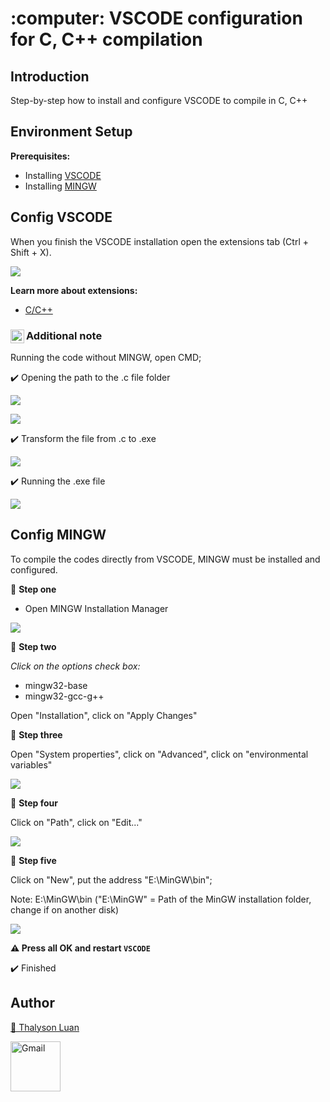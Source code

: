 <h1 align="left">:computer: VSCODE configuration for C, C++ compilation </h1>

## Introduction

Step-by-step how to install and configure VSCODE to compile in C, C++

## Environment Setup

**Prerequisites:**
* Installing <a href="https://code.visualstudio.com">VSCODE</a>
* Installing <a href="https://sourceforge.net/projects/mingw/">MINGW</a>

## Config VSCODE

When you finish the VSCODE installation open the extensions tab (Ctrl + Shift + X).
<p align="left">
  <img src="https://user-images.githubusercontent.com/105325980/168409638-6eef1444-0b6a-4f70-9f18-2174be7c7eef.png" />
</p>

**Learn more about extensions:**
* <a href="https://docs.microsoft.com/pt-br/cpp/build/reference/microsoft-extensions-to-c-and-cpp?view=msvc-170">C/C++</a>

### <img align="left" alt="Note" width="22px" src="https://cdn-icons.flaticon.com/png/512/5515/premium/5515161.png?token=exp=1652560222~hmac=eeebe534247b3fa290e4ee2aac52cb24" />Additional note
Running the code without MINGW, open CMD;

✔️ Opening the path to the .c file folder
<p align="left">
  <img src="https://user-images.githubusercontent.com/105325980/168446781-5159b833-b60c-4f71-bb88-555207eded2a.png" />
</p>

<p align="left">
  <img src="https://user-images.githubusercontent.com/105325980/168446839-2426aab7-8141-40f4-95af-1af7dbbcb29d.png" />
</p>

✔️ Transform the file from .c to .exe
<p align="left">
<img src="https://user-images.githubusercontent.com/105325980/168446919-bd0e3920-a9ba-4caa-8914-661e6a96d2cf.png" />
</p>

✔️ Running the .exe file
<p align="left">
<img src="https://user-images.githubusercontent.com/105325980/168446959-4a8dd97c-208a-4f35-9f1d-42be5593a061.png" />
</p>

## Config MINGW

To compile the codes directly from VSCODE, MINGW must be installed and configured. 

📌 <b> Step one </b>
* Open MINGW Installation Manager

<p align="left">
  <img src="https://user-images.githubusercontent.com/105325980/168445678-430bd301-7e26-4898-9a6b-efafdb04e6f9.png" />
</p>

📌 <b>Step two </b>

<i>Click on the options check box:</i>

* mingw32-base
* mingw32-gcc-g++

Open "Installation", click on "Apply Changes"

📌 <b>Step three </b>
 
Open "System properties", click on "Advanced", click on "environmental variables"
<p align="left">
  <img src="https://user-images.githubusercontent.com/105325980/168446137-8ab818a5-a0fc-44fb-af1a-02da985fef25.png" />
</p>

📌 <b>Step four </b>

Click on "Path", click on "Edit..."
<p align="left">
  <img src="https://user-images.githubusercontent.com/105325980/168446194-5c7b74ce-0fc0-4c33-a610-0d29c144b5da.png" />
</p>

📌 <b>Step five </b>

Click on "New", put the address "E:\MinGW\bin";

Note: E:\MinGW\bin ("E:\MinGW\" = Path of the MinGW installation folder, change if on another disk)

<p align="left">
  <img src="https://user-images.githubusercontent.com/105325980/168446262-4484acd3-6d18-40b3-bde8-703b8f4a0c7d.png" />
</p>

<b>⚠️ Press all OK and restart `VSCODE` </b>

✔️ Finished

## Author
<a target="_blank" href="https://github.com/FNNTHALYS">👤 Thalyson Luan </a>

<a target="_blank" href="mailto:fnnthalys@gmail.com">
  <img align="left" alt="Gmail" width="80px" src="https://ssl.gstatic.com/ui/v1/icons/mail/rfr/logo_gmail_lockup_default_1x_r2.png" />
</a>
